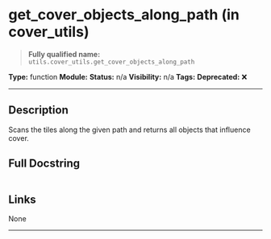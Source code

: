 # get_cover_objects_along_path (in cover_utils)
> **Fully qualified name:** `utils.cover_utils.get_cover_objects_along_path`

**Type:** function
**Module:** 
**Status:** n/a
**Visibility:** n/a
**Tags:** 
**Deprecated:** ❌

---

## Description
Scans the tiles along the given path and returns all objects that influence cover.

## Full Docstring
```

```

## Links
None

---
